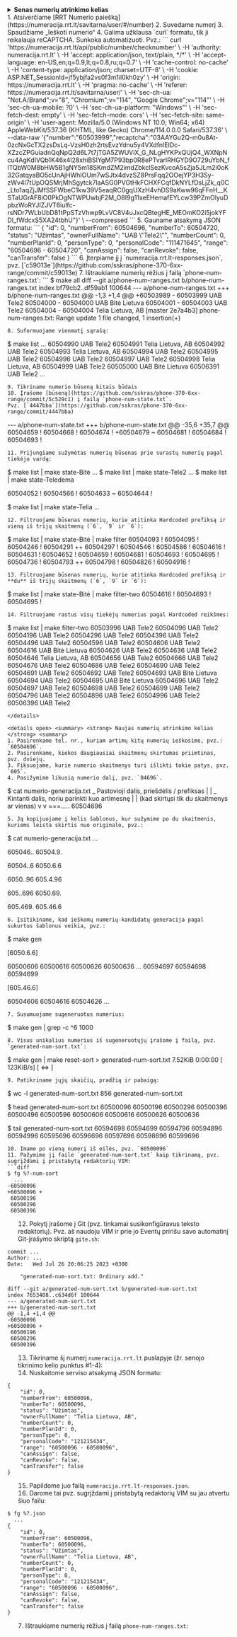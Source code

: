 <details> <summary> <strong> Senas numerių atrinkimo kelias </strong> <summary>
1. Atsiverčiame [RRT Numerio paiešką](https://numeracija.rrt.lt/savitarna/user/#/number)
2. Suvedame numerį
3. Spaudžiame „Ieškoti numerio“
4. Galima užklausa `curl` formatu, tik ji reikalauja reCAPTCHA.  Sunkoka automatizuoti.  Pvz.:
```
curl 'https://numeracija.rrt.lt/api/public/number/checknumber' \
  -H 'authority: numeracija.rrt.lt' \
  -H 'accept: application/json, text/plain, */*' \
  -H 'accept-language: en-US,en;q=0.9,lt;q=0.8,ru;q=0.7' \
  -H 'cache-control: no-cache' \
  -H 'content-type: application/json; charset=UTF-8' \
  -H 'cookie: ASP.NET_SessionId=jf5ybjfa2vs0f3m1il0kh0zy' \
  -H 'origin: https://numeracija.rrt.lt' \
  -H 'pragma: no-cache' \
  -H 'referer: https://numeracija.rrt.lt/savitarna/user/' \
  -H 'sec-ch-ua: "Not.A/Brand";v="8", "Chromium";v="114", "Google Chrome";v="114"' \
  -H 'sec-ch-ua-mobile: ?0' \
  -H 'sec-ch-ua-platform: "Windows"' \
  -H 'sec-fetch-dest: empty' \
  -H 'sec-fetch-mode: cors' \
  -H 'sec-fetch-site: same-origin' \
  -H 'user-agent: Mozilla/5.0 (Windows NT 10.0; Win64; x64) AppleWebKit/537.36 (KHTML, like Gecko) Chrome/114.0.0.0 Safari/537.36' \
  --data-raw '{"number":"60503999","recaptcha":"03AAYGu2Q-m0u8At-0zcNxGcTX2zsDsLq-VzsH0zh2rtsEvzYdnu5y4VXdfnlEIDc-XZzcZPGuiadnQqNpQ2d6L7t7jTGA5ZWUViX_G_NLgHYKPxQUjQ4_WXNpNcu4AgKdIVQb1K46x4l28xhiBSlYgM7P93bp0R8ePTvarlRHGYD9O729uYbN_flTQbW0M8bHW5B1gNY5m18SKmdZM2imdZbkclSezKvcoA5sZja5JLm2i0oK32GatqyaBO5cUnAjHWhIOUm7wSJtx4dvzSZ8PrsFqq2OOejYP3H3Sy-zWv4l7tUpOQSMrjMhSgytck7laASG0PVGtHkFCHXFCqfDkNYLfDsLjZk_q0C_Lto1aqZjJMfSSFWbeC1kw39V5eaqRC0gqUXzH4vhDS9aKww96qFFnH__KSTaUGrAF8iO0PkDgNTWPUwbjF2M_O8I9g11xeEHemafEYLcw39PZmOlyuDpbzWoRYJIZJVT6iulfc-rsNDr7WLbUbD81tPpSTzVhwp9LvVC8V4uJxcQBtegHE_MEOmKO2i5jokYFDl_fWdcxS5XA24tbhU"}' \
  --compressed
```
5. Gauname atsakymą JSON formatu:
```
{
    "id": 0,
    "numberFrom": 60504696,
    "numberTo": 60504720,
    "status": "Užimtas",
    "ownerFullName": "UAB \"Tele2\"",
    "numberCount": 0,
    "numberPlanId": 0,
    "personType": 0,
    "personalCode": "111471645",
    "range": "60504696 - 60504720",
    "canAssign": false,
    "canRevoke": false,
    "canTransfer": false
}
```
6. Įterpiame jį į `numeracija.rrt.lt-responses.json`, pvz. [`c59013e`](https://github.com/sskras/phone-370-6xx-range/commit/c59013e)
7. Ištraukiame numerių rėžius į failą `phone-num-ranges.txt`:
```
$ make all
diff --git a/phone-num-ranges.txt b/phone-num-ranges.txt
index bf79cb2..df59ab1 100644
--- a/phone-num-ranges.txt
+++ b/phone-num-ranges.txt
@@ -1,3 +1,4 @@
+60503989 - 60503999 UAB Tele2
 60504000 - 60504000 UAB Bitė Lietuva
 60504001 - 60504003 UAB Tele2
 60504004 - 60504004 Telia Lietuva, AB
[master 2e7a4b3] phone-num-ranges.txt: Range update
 1 file changed, 1 insertion(+)

```
8. Suformuojame vienmatį sąrašą:
```
$ make list
  ...
60504990 UAB Tele2
60504991 Telia Lietuva, AB
60504992 UAB Tele2
60504993 Telia Lietuva, AB
60504994 UAB Tele2
60504995 UAB Tele2
60504996 UAB Tele2
60504997 UAB Tele2
60504998 Telia Lietuva, AB
60504999 UAB Tele2
60505000 UAB Bitė Lietuva
60506391 UAB Tele2
  ...
```
9. Tikriname numerio būseną kitais būdais
10. Įrašome [būseną](https://github.com/sskras/phone-370-6xx-range/commit/5c529c1) į failą `phone-num-state.txt`.
Pvz. [`4447bba`](https://github.com/sskras/phone-370-6xx-range/commit/4447bba)
```
--- a/phone-num-state.txt
+++ b/phone-num-state.txt
@@ -35,6 +35,7 @@
 60504659 !
 60504668 !
 60504674 !
+60504679 ~
 60504681 !
 60504684 !
 60504693 !
```
11. Prijungiame sužymėtas numerių būsenas prie surastų numerių pagal tiekėjo vardą:
```
$ make list | make state-Bitė
  ...
$ make list | make state-Tele2
  ...
$ make list | make state-Teledema

60504052 !
60504566 !
60504633 ~
60504644 !

$ make list | make state-Telia
  ...
```
12. Filtruojame būsenas numerių, kurie atitinka Hardcoded prefiksą ir vieną iš trijų skaitmenų (`6`, `9` ir `6`):
```
$ make list | make state-Bitė | make filter
60504093 !
60504095 !
60504246 !
60504291 ++
60504297 !
60504546 !
60504586 !
60504616 !
60504631 !
60504652 !
60504659 !
60504681 !
60504693 !
60504695 !
60504736 !
60504793 ++
60504798 !
60504826 !
60504916 !
```
13. Filtruojame būsenas numerių, kurie atitinka Hardcoded prefiksą ir **du** iš trijų skaitmenų (`6`, `9` ir `6`):
```
$ make list | make state-Bitė | make filter-two
60504616 !
60504693 !
60504695 !
```
14. Filtruojame rastus visų tiekėjų numerius pagal Hardcoded reikšmes:
```
$ make list | make filter-two
60503996 UAB Tele2
60504096 UAB Tele2
60504196 UAB Tele2
60504296 UAB Tele2
60504396 UAB Tele2
60504496 UAB Tele2
60504596 UAB Tele2
60504606 UAB Tele2
60504616 UAB Bitė Lietuva
60504626 UAB Tele2
60504636 UAB Tele2
60504646 Telia Lietuva, AB
60504656 UAB Tele2
60504666 UAB Tele2
60504676 UAB Tele2
60504686 UAB Tele2
60504690 UAB Tele2
60504691 UAB Tele2
60504692 UAB Tele2
60504693 UAB Bitė Lietuva
60504694 UAB Tele2
60504695 UAB Bitė Lietuva
60504696 UAB Tele2
60504697 UAB Tele2
60504698 UAB Tele2
60504699 UAB Tele2
60504796 UAB Tele2
60504896 UAB Tele2
60504996 UAB Tele2
60506396 UAB Tele2
```
</details>

<details open> <summary> <strong> Naujas numerių atrinkimo kelias </strong> <summary>
1. Pasirenkame tel. nr., kuriam artimų kitų numerių ieškosime, pvz.: `60504696`.
2. Pasirenkame, kiekos daugiausiai skaitmenų skirtumas priimtinas, pvz. dviejų.
3. Fiksuojame, kurie numerio skaitmenys turi išlikti tokie patys, pvz. `605`.
4. Pasižymime likusią numerio dalį, pvz. `04696`.
```
$ cat numerio-generacija.txt
 _ Pastovioji dalis, priešdėlis / prefiksas
|
|   _ Kintanti dalis, noriu parinkti kuo artimesnę
|  |  (kad skirtųsi tik du skaitmenys ar vienas)
v  v
===.....
60504696
```
5. Ją kopijuojame į kelis šablonus, kur sužymime po du skaitmenis, kuriems leista skirtis nuo originalo, pvz.:
```
$ cat numerio-generacija.txt
  ...

605046..
60504.9.

60504..6
6050.6.6

6050..96
605.4.96

605..696
6050.69.

605.469.
605.46.6
```
6. Įsitikiname, kad ieškomų numerių-kandidatų generacija pagal sukurtus šablonus veikia, pvz.:
```
$ make gen

[6050.6.6]

60500606
60500616
60500626
60500636
  ...
60594697
60594698
60594699

[605.46.6]

60504606
60504616
60504626
  ...
```
7. Susumuojame sugeneruotus numerius:
```
$ make gen | grep -c ^6
1000
```
8. Visus unikalius numerius iš sugeneruotųjų įrašome į failą, pvz. `generated-num-sort.txt`:
```
$ make gen | make reset-sort > generated-num-sort.txt
7.52KiB 0:00:00 [ 123KiB/s] [ <=>                                                                      ]
```
9. Patikriname jųjų skaičių, pradžią ir pabaigą:
```
$ wc -l generated-num-sort.txt
856 generated-num-sort.txt

$ head generated-num-sort.txt
60500096
60500196
60500296
60500396
60500496
60500596
60500606
60500616
60500626
60500636

$ tail generated-num-sort.txt
60594698
60594699
60594796
60594896
60594996
60595696
60596696
60597696
60598696
60599696
```
10. Imame po vieną numerį iš eilės, pvz. `60500096`
11. Pažymime jį faile `generated-num-sort.txt` kaip tikrinamą, pvz. sugrįždami į pristabytą redaktorių VIM:
```diff
$ fg %?-num-sort
  ...
-60500096
+60500096 +
 60500196
 60500296
 60500396
```
12. Pokytį įrašome į Git (pvz. tinkamai susikonfigūravus teksto redaktorių).
Pvz. aš naudoju VIM ir prie jo Eventų pririšu savo automatinį Git-įrašymo skriptą `gite.sh`:
```
commit ...
Author: ...
Date:   Wed Jul 26 20:06:25 2023 +0300

    "generated-num-sort.txt: Ordinary add."

diff --git a/generated-num-sort.txt b/generated-num-sort.txt
index 7653408..c634d6f 100644
--- a/generated-num-sort.txt
+++ b/generated-num-sort.txt
@@ -1,4 +1,4 @@
-60500096
+60500096 +
 60500196
 60500296
 60500396
```
13. Tikriname šį numerį `numeracija.rrt.lt` puslapyje (žr. senojo tikrinimo kelio punktus #1-4):
14. Nuskaitome serviso atsakymą JSON formatu:
```
{
    "id": 0,
    "numberFrom": 60500096,
    "numberTo": 60500096,
    "status": "Užimtas",
    "ownerFullName": "Telia Lietuva, AB",
    "numberCount": 0,
    "numberPlanId": 0,
    "personType": 0,
    "personalCode": "121215434",
    "range": "60500096 - 60500096",
    "canAssign": false,
    "canRevoke": false,
    "canTransfer": false
}
```
15. Papildome juo failą `numeracija.rrt.lt-responses.json`.
16. Darome tai pvz. sugrįždami į pristabytą redaktorių VIM su jau atvertu šiuo failu:
```
$ fg %?.json
  ...
{
    "id": 0,
    "numberFrom": 60500096,
    "numberTo": 60500096,
    "status": "Užimtas",
    "ownerFullName": "Telia Lietuva, AB",
    "numberCount": 0,
    "numberPlanId": 0,
    "personType": 0,
    "personalCode": "121215434",
    "range": "60500096 - 60500096",
    "canAssign": false,
    "canRevoke": false,
    "canTransfer": false
}
```
7. Ištraukiame numerių rėžius į failą `phone-num-ranges.txt`:
</details>
